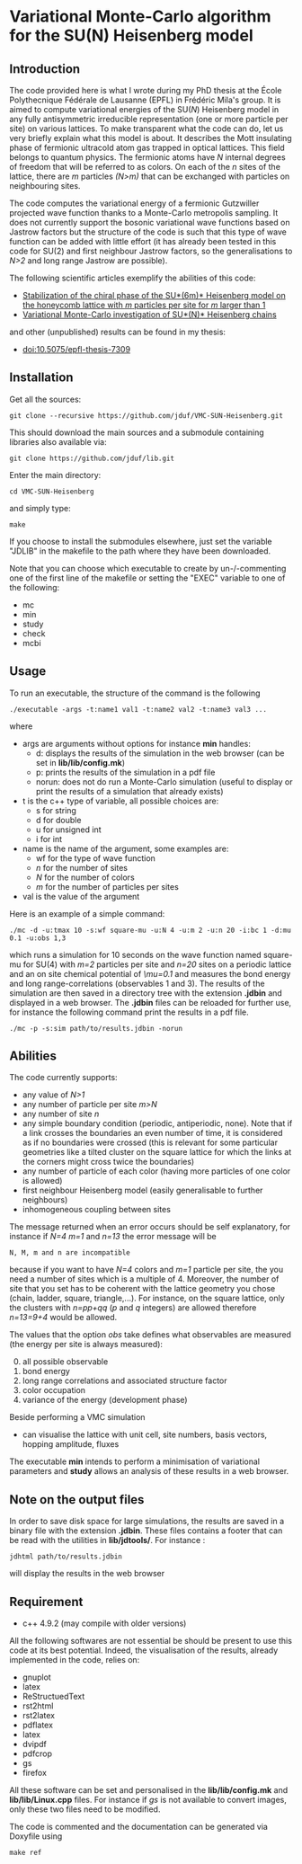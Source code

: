 Variational Monte-Carlo algorithm for the SU(N) Heisenberg model
===

Introduction
---

The code provided here is what I wrote during my PhD thesis at the École
Polythecnique Fédérale de Lausanne (EPFL) in Frédéric Mila's group. It is aimed
to compute variational energies of the SU(*N*) Heisenberg model in any fully
antisymmetric irreducible representation (one or more particle per site) on
various lattices. To make transparent what the code can do, let us very briefly
explain what this model is about. It describes the Mott insulating phase of
fermionic ultracold atom gas trapped in optical lattices. This field belongs
to quantum physics. The fermionic atoms have *N* internal degrees of freedom
that will be referred to as colors. On each of the *n* sites of the lattice,
there are *m* particles *(N>m)* that can be exchanged with particles on
neighbouring sites.

The code computes the variational energy of a fermionic Gutzwiller projected
wave function thanks to a Monte-Carlo metropolis sampling. It does not
currently support the bosonic variational wave functions based on Jastrow
factors but the structure of the code is such that this type of wave function
can be added with little effort (it has already been tested in this code for
SU(2) and first neighbour Jastrow factors, so the generalisations to *N>2* and
long range Jastrow are possible).

The following scientific articles exemplify the abilities of this code:

+ [Stabilization of the chiral phase of the SU*(6m)* Heisenberg model on the honeycomb lattice with *m* particles per site for *m* larger than 1](https://arxiv.org/abs/1607.05227)
+ [Variational Monte-Carlo investigation of SU*(N)* Heisenberg chains](https://arxiv.org/abs/1502.01895)

and other (unpublished) results can be found in my thesis:

+ [doi:10.5075/epfl-thesis-7309](https://infoscience.epfl.ch/record/222440)

Installation
---

Get all the sources:

	git clone --recursive https://github.com/jduf/VMC-SUN-Heisenberg.git

This should download the main sources and a submodule containing libraries
also available via:

	git clone https://github.com/jduf/lib.git

Enter the main directory:

	cd VMC-SUN-Heisenberg

and simply type:

	make

If you choose to install the submodules elsewhere, just set the variable
"JDLIB" in the makefile to the path where they have been downloaded.

Note that you can choose which executable to create by un-/-commenting one of
the first line of the makefile or setting the "EXEC" variable to one of the
following:

+ mc
+ min
+ study
+ check
+ mcbi

Usage
---

To run an executable, the structure of the command is the following

	./executable -args -t:name1 val1 -t:name2 val2 -t:name3 val3 ...

where

+ args are arguments without options for instance **min** handles:
	- d: displays the results of the simulation in the web browser (can be set
	  in **lib/lib/config.mk**)
	- p: prints the results of the simulation in a pdf file
	- norun: does not do run a Monte-Carlo simulation (useful to display or
	  print the results of a simulation that already exists)
+ t is the c++ type of variable, all possible choices are:
	- s for string
	- d for double
	- u for unsigned int
	- i for int
+ name is the name of the argument, some examples are:
	- wf for the type of wave function
	- *n* for the number of sites
	- *N* for the number of colors
	- *m* for the number of particles per sites
+ val is the value of the argument

Here is an example of a simple command:

	./mc -d -u:tmax 10 -s:wf square-mu -u:N 4 -u:m 2 -u:n 20 -i:bc 1 -d:mu 0.1 -u:obs 1,3

which runs a simulation for 10 seconds on the wave function named square-mu for
SU(4) with *m=2* particles per site and *n=20* sites on a periodic lattice and
an on site chemical potential of *\mu=0.1* and measures the bond energy and
long range-correlations (observables 1 and 3). The results of the simulation
are then saved in a directory tree with the extension **.jdbin** and displayed
in a web browser. The **.jdbin** files can be reloaded for further use, for
instance the following command print the results in a pdf file.

    ./mc -p -s:sim path/to/results.jdbin -norun

Abilities
---

The code currently supports:

+ any value of *N>1*
+ any number of particle per site *m>N*
+ any number of site *n*
+ any simple boundary condition (periodic, antiperiodic, none). Note that if a
  link crosses the boundaries an even number of time, it is considered as if no
  boundaries were crossed (this is relevant for some particular geometries like
  a tilted cluster on the square lattice for which the links at the corners
  might cross twice the boundaries)
+ any number of particle of each color (having more particles of one color is
  allowed)
+ first neighbour Heisenberg model (easily generalisable to further
  neighbours)
+ inhomogeneous coupling between sites

The message returned when an error occurs should be self explanatory, for
instance if *N=4 m=1* and *n=13* the error message will be

	N, M, m and n are incompatible

because if you want to have *N=4* colors and *m=1* particle per site, the you
need a number of sites which is a multiple of 4. Moreover, the number of site
that you set has to be coherent with the lattice geometry you chose (chain,
ladder, square, triangle,...). For instance, on the square lattice, only the
clusters with *n=pp+qq* (*p* and *q* integers) are allowed therefore *n=13=9+4*
would be allowed.

The values that the option *obs* take defines what observables are measured
(the energy per site is always measured):

0. all possible observable
1. bond energy
2. long range correlations and associated structure factor
3. color occupation
4. variance of the energy (development phase)

Beside performing a VMC simulation

+ can visualise the lattice with unit cell, site numbers, basis vectors,
  hopping amplitude, fluxes

The executable **min** intends to perform a minimisation of variational
parameters and **study** allows an analysis of these results in a web browser.

Note on the output files
---

In order to save disk space for large simulations, the results are saved in a
binary file with the extension **.jdbin**. These files contains a footer that can
be read with the utilities in **lib/jdtools/**. For instance :

    jdhtml path/to/results.jdbin

will display the results in the web browser

Requirement
---

+ c++ 4.9.2 (may compile with older versions)

All the following softwares are not essential be should be present to use this
code at its best potential. Indeed, the visualisation of the results, already
implemented in the code, relies on:

+ gnuplot
+ latex
+ ReStructuedText
+ rst2html
+ rst2latex
+ pdflatex
+ latex
+ dvipdf
+ pdfcrop
+ gs
+ firefox

All these software can be set and personalised in the **lib/lib/config.mk** and
**lib/lib/Linux.cpp** files.  For instance if *gs* is not available to convert
images, only these two files need to be modified.

The code is commented and the documentation can be generated via Doxyfile using

	make ref
